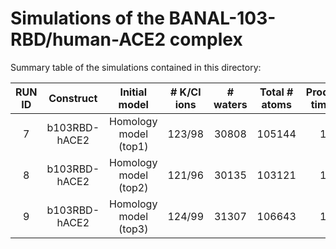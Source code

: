 # Simulations of the BANAL-103-RBD/human-ACE2 complex
Summary table of the simulations contained in this directory:

|   RUN ID	   |  Construct	| Initial model	| # K/Cl ions |	 # waters | Total # atoms | Production time [ns] |
| :------: |  :------:  |     :------:  | :------:    | :------:  | :------:      | :------:             |
| 7 |   b103RBD-hACE2 |	Homology model (top1) |	123/98	| 30808	| 105144 | 1000 |
| 8 |	b103RBD-hACE2 |	Homology model (top2) |	121/96	| 30135	| 103121 | 1000 |
| 9 |	b103RBD-hACE2 |	Homology model (top3) |	124/99	| 31307	| 106643 | 1000 |


